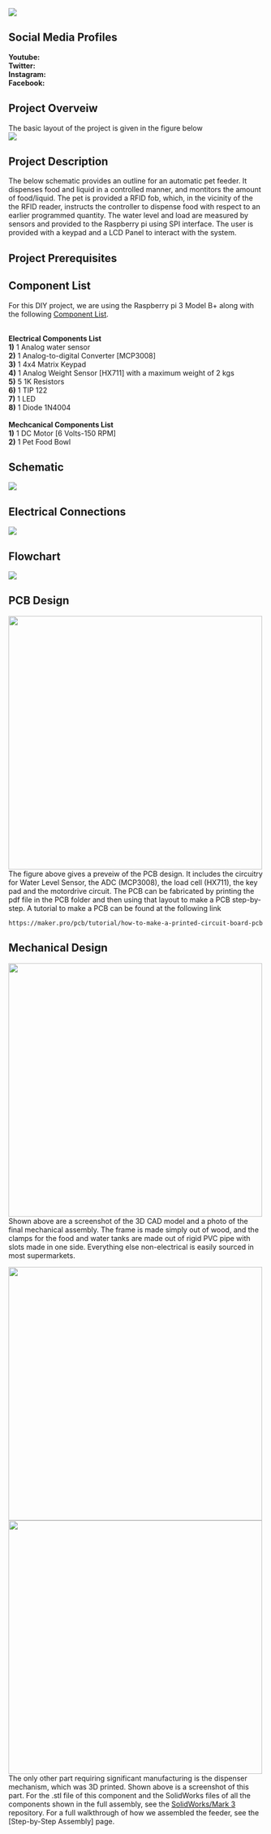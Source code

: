 ![](Images/Logo.png)<br/>
## Social Media Profiles<br/>
**Youtube:**<br/>
**Twitter:**<br/>
**Instagram:**<br/>
**Facebook:**<br/>

## Project Overveiw<br/>
The basic layout of the project is given in the figure below<br/>
![](Images/Overveiw_App-PET-ite.png)<br/>

## Project Description<br/>
The below schematic provides an outline for an automatic pet feeder. It dispenses food and liquid in a controlled manner, and montitors the amount of food/liquid. The pet is provided a RFID fob, which, in the vicinity of the the RFID reader, instructs the controller to dispense food with respect to an earlier programmed quantity. The water level and load are measured by sensors and provided to the Raspberry pi using SPI interface. The user is provided with a keypad and a LCD Panel to interact with the system.

## Project Prerequisites


## Component List<br/>
For this DIY project, we are using the Raspberry pi 3 Model B+ along with the following [Component List](https://github.com/RabiyaF/App-PET-ite/wiki/Component-List).<br/> <br/>

**Electrical Components List** <br/>
**1)** 1 Analog water sensor<br/>
**2)** 1 Analog-to-digital Converter [MCP3008] <br/>
**3)** 1 4x4 Matrix Keypad <br/>
**4)** 1 Analog Weight Sensor [HX711] with a maximum weight of 2 kgs <br/>
**5)** 5 1K Resistors <br/>
**6)** 1 TIP 122 <br/>
**7)** 1 LED <br/>
**8)** 1 Diode 1N4004 <br/><br/>
**Mechcanical Components List**<br/>
**1)** 1 DC Motor [6 Volts-150 RPM]<br/>
**2)** 1 Pet Food Bowl<br/> 

## Schematic<br/>
![](Images/Schematic_App-PET-ite.png)<br/>

## Electrical Connections<br/>
![](Images/Connections_Pi.png)<br/>

## Flowchart<br/>
![](Images/FlowChart_App-PET-ite.png)<br/>

## PCB Design <br/>
<img src="Images/PCB.png" width="500"> <br/>
The figure above gives a preveiw of the PCB design. It includes the circuitry for Water Level Sensor, the ADC (MCP3008), the load cell (HX711), the key pad and the motordrive circuit. The PCB can be fabricated by printing the pdf file in the PCB folder and then using that layout to make a PCB step-by-step. A tutorial to make a PCB can be found at the following link
```
https://maker.pro/pcb/tutorial/how-to-make-a-printed-circuit-board-pcb
```

## Mechanical Design <br/>
<img src="Images/Full Assembly.JPG" width="500"> <br/>
Shown above are a screenshot of the 3D CAD model and a photo of the final mechanical assembly.  The frame is made simply out of wood, and the clamps for the food and water tanks are made out of rigid PVC pipe with slots made in one side.  Everything else non-electrical is easily sourced in most supermarkets.  

<img src="Images/Dispenser1.JPG" width="500"> <br/><img src="Images/Dispenser2.JPG" width="500"> <br/>
The only other part requiring significant manufacturing is the dispenser mechanism, which was 3D printed.  Shown above is a screenshot of this part.  For the .stl file of this component and the SolidWorks files of all the components shown in the full assembly, see the [SolidWorks/Mark 3](https://github.com/RabiyaF/App-PET-ite/tree/master/Solidworks/Mark%203) repository.  For a full walkthrough of how we assembled the feeder, see the [Step-by-Step Assembly] page.
